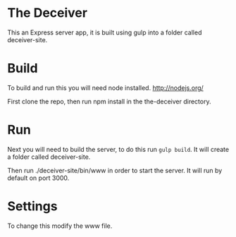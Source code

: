 # The Deceiver

This an Express server app, it is built using gulp into a folder called deceiver-site.

# Build

To build and run this you will need node installed. http://nodejs.org/

First clone the repo, then run npm install in the the-deceiver directory.

# Run

Next you will need to build the server, to do this run `gulp build`. It will create a folder called deceiver-site.

Then run ./deceiver-site/bin/www in order to start the server. It will run by default on port 3000. 

# Settings

To change this modify the www file.
